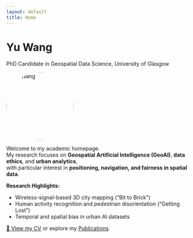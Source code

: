 ```yaml
---
layout: default
title: Home
---
```


# Yu Wang
PhD Candidate in Geospatial Data Science, University of Glasgow

<img src="/assets/images/profile.jpg" alt="Yu Wang" width="180" style="border-radius:50%;">

Welcome to my academic homepage.  
My research focuses on **Geospatial Artificial Intelligence (GeoAI)**, **data ethics**, and **urban analytics**,  
with particular interest in **positioning, navigation, and fairness in spatial data**.

**Research Highlights:**
- Wireless-signal-based 3D city mapping (“Bit to Brick”)
- Human activity recognition and pedestrian disorientation (“Getting Lost”)
- Temporal and spatial bias in urban AI datasets

[📄 View my CV](/cv) or explore my [Publications](/publications).

